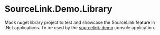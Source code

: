 ﻿# SourceLink.Demo.Library
 
 Mock nuget library project to test and showcase the SourceLink feature in .Net applications. To be used by the [sourcelink-demo](https://github.com/picardh-cision/sourcelink-demo) console application.
